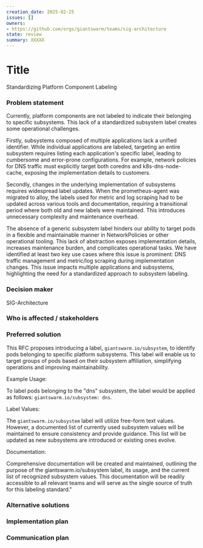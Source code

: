 ```yaml
---
creation_date: 2025-02-25
issues: []
owners:
- https://github.com/orgs/giantswarm/teams/sig-architecture
state: review
summary: XXXXX
---
```


# Title
Standardizing Platform Component Labeling

### Problem statement
<!-- Explain the issue or challenge that needs to be addressed. This should include background information and context to help stakeholders understand why this decision is important. -->
Currently, platform components are not labeled to indicate their belonging to specific subsystems. This lack of a standardized subsystem label creates some operational challenges.

Firstly, subsystems composed of multiple applications lack a unified identifier. While individual applications are labeled, targeting an entire subsystem requires listing each application's specific label, leading to cumbersome and error-prone configurations. For example, network policies for DNS traffic must explicitly target both coredns and k8s-dns-node-cache, exposing the implementation details to customers.

Secondly, changes in the underlying implementation of subsystems requires widespread label updates. When the prometheus-agent was migrated to alloy, the labels used for metric and log scraping had to be updated across various tools and documentation, requiring a transitional period where both old and new labels were maintained. This introduces unnecessary complexity and maintenance overhead.

The absence of a generic subsystem label hinders our ability to target pods in a flexible and maintainable manner in NetworkPolicies or other operational tooling. This lack of abstraction exposes implementation details, increases maintenance burden, and complicates operational tasks. We have identified at least two key use cases where this issue is prominent: DNS traffic management and metric/log scraping during implementation changes. This issue impacts multiple applications and subsystems, highlighting the need for a standardized approach to subsystem labeling.

### Decision maker
<!-- Identify the person (preferred) or a group responsible for making the final decision. -->
SIG-Architecture

### Who is affected / stakeholders
<!-- List the individuals, teams, or SIGs that will be impacted by this decision and must provide feedback. -->

### Preferred solution
<!-- Describe the solution that is currently favored based on the analysis of the problem. -->

This RFC proposes introducing a label, `giantswarm.io/subsystem`, to identify pods belonging to specific platform subsystems. This label will enable us to target groups of pods based on their subsystem affiliation, simplifying operations and improving maintainability.

Example Usage:

To label pods belonging to the "dns" subsystem, the label would be applied as follows: `giantswarm.io/subsystem: dns`.

Label Values:

The `giantswarm.io/subsystem` label will utilize free-form text values. However, a documented list of currently used subsystem values will be maintained to ensure consistency and provide guidance. This list will be updated as new subsystems are introduced or existing ones evolve.

Documentation:

Comprehensive documentation will be created and maintained, outlining the purpose of the giantswarm.io/subsystem label, its usage, and the current list of recognized subsystem values. This documentation will be readily accessible to all relevant teams and will serve as the single source of truth for this labeling standard."

### Alternative solutions
<!-- Outline other potential solutions that were considered. For each alternative, provide a brief description and explain why it was not chosen as the preferred solution. -->

### Implementation plan
<!-- Detail the steps required to implement the preferred solution. This should include a timeline, resources needed, and any dependencies or risks associated with the implementation. -->

### Communication plan
<!-- Describe how the decision and its implementation will be communicated to stakeholders. -->
